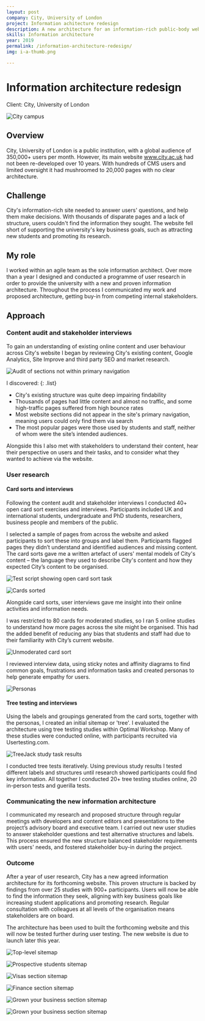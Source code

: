 ```yaml
---
layout: post
company: City, University of London
project: Information achitecture redesign 
description: A new architecture for an information-rich public-body website with a global audience. Managed and conducted all aspects of user research. 
skills: Information architecture
year: 2019
permalink: /information-architecture-redesign/
img: i-a-thumb.png

---
```


# Information architecture redesign #  

Client: City, University of London

![City campus](../img/city.jpg)

## Overview ## 

City, University of London is a public institution, with a global audience of 350,000+ users per month. However, its main  website www.city.ac.uk had not been re-developed over 10 years. With hundreds of CMS users and limited oversight it had mushroomed to 20,000 pages with no clear architecture. 


## Challenge ##

City's information-rich site needed to answer users' questions, and help them make decisions. With thousands of disparate pages and a lack of structure, users couldn't find the information they sought. The website fell short of supporting the university's key business goals, such as attracting new students and promoting its research. 


## My role ##

I worked within an agile team as the sole information architect. Over more than a year I designed and conducted a programme of user research in order to provide the university with a new and proven information architecture. Throughout the process I communicated my work and proposed architecture, getting buy-in from competing internal stakeholders.

## Approach ##

### Content audit and stakeholder interviews ###

To gain an understanding of existing online content and user behaviour across City's website I began by reviewing City's existing content, Google Analytics, Site Improve and third party SEO and market research. 

![Audit of sections not within primary navigation](../img/content-audit.png)

I discovered:
{: .list}
* City's existing structure was quite deep impairing findability
* Thousands of pages had little content and almost no traffic, and some high-traffic pages suffered from high bounce rates
* Most website sections did not appear in the site's primary navigation, meaning users could only find them via search 
* The most popular pages were those used by students and staff, neither of whom were the site’s intended audiences.

Alongside this I also met with stakeholders to understand their content, hear their perspective on users and their tasks, and to consider what they wanted to achieve via the website.

### User research ###

#### Card sorts and interviews ####

Following the content audit and stakeholder interviews I conducted 40+ open card sort exercises and interviews. Participants included UK and international students, undergraduate and PhD students, researchers, business people and members of the public.


I selected a sample of pages from across the website and asked participants to sort these into groups and label them. Participants flagged pages they didn’t understand and identified audiences and missing content. The card sorts gave me a written artefact of users' mental models of City's content &ndash; the language they used to describe City's content and how they expected City’s content to be organised.

![Test script showing open card sort task](../img/open-card-script.PNG)

![Cards sorted](../img/cards-2.png)

Alongside card sorts, user interviews gave me insight into their online activities and information needs. 

I was restricted to 80 cards for moderated studies, so I ran 5 online studies to understand how more pages across the site might be organised. This had the added benefit of  reducing any bias that students and staff had due to their familiarity with City’s current website. 

![Unmoderated card sort](../img/online-card-sort.PNG)

I reviewed interview data, using sticky notes and affinity diagrams to find common goals, frustrations and information tasks and created personas to help generate empathy for users. 

![Personas](../img/personas3.PNG)

#### Tree testing and interviews ####

Using the labels and groupings generated from the card sorts, together with the personas, I created an initial sitemap or 'tree'. I evaluated the architecture using tree testing studies within Optimal Workshop. Many of these studies were conducted online, with participants recruited via Usertesting.com.

![TreeJack study task results](../img/tree-2.PNG)
 
I conducted tree tests iteratively. Using previous study results I tested different labels and structures until research showed participants could find key information. All together I conducted 20+ tree testing studies online, 20 in-person tests and guerilla tests.

### Communicating the new information architecture ###

I communicated my research and proposed structure through regular meetings with developers and content editors and presentations to the project’s advisory board and executive team. I carried out new user studies to answer stakeholder questions and test alternative structures and labels. This process ensured the new structure balanced stakeholder requirements with users' needs, and fostered stakeholder buy-in during the project.

### Outcome ###

After a year of user research, City has a new agreed information architecture for its forthcoming website. This proven structure is backed by findings from over 25 studies with 900+ participants. Users will now be able to find the information they seek, aligning with key business goals like increasing student applications and promoting research. Regular consultation with colleagues at all levels of the organisation means stakeholders are on board.

The architecture has been used to built the forthcoming website and this will now be tested further during user testing. The new website is due to launch later this year.

![Top-level sitemap](../img/sitemap-main.png)

![Prospective students sitemap](../img/sitemap-p-s-2.png)

![Visas section sitemap](../img/sitemap-visas.PNG)

![Finance section sitemap](../img/sitemap-finance.PNG)

![Grown your business section sitemap](../img/sitemap-business.png)

![Grown your business section sitemap](../img/sitemap-grow-business.PNG)


